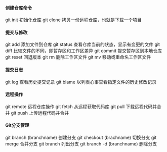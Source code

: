 #### 创建仓库命令

git init 初始化仓库
git clone 拷贝一份远程仓库，也就是下载一个项目

#### 提交与修改

git add	添加文件到仓库
git status	查看仓库当前的状态，显示有变更的文件
git diff	比较文件的不同，即暂存区和工作区差异
git commit	提交暂存区到本地仓库
git reset	回退版本
git rm 	删除工作区文件
git mv	移动或重命名工作区文件

#### 提交日志

git log	查看历史提交记录
git blame <file> 以列表心事查看指定文件的历史修改记录

#### 远程操作

git remote 	远程仓库操作
git fetch	从远程获取代码库
git pull	下载远程代码并合并
git push	上传远程代码并合并 

#### Git分支管理

git branch (branchname)	创建分支
git checkout (brachname)	切换分支
git merge	合并分支
git branch	列出分支
git branch -d (branchname)	删除分支

